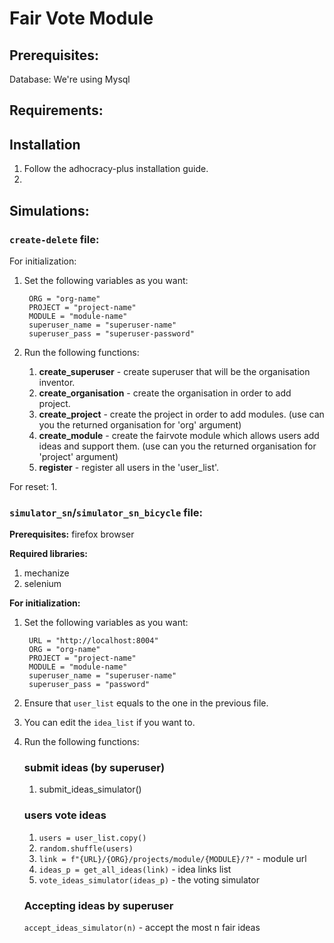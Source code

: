 # Fair Vote Module

## Prerequisites:
Database: We're using Mysql

## Requirements:

## Installation
1. Follow the adhocracy-plus installation guide.
2. 

## Simulations:
### `create-delete` file:
For initialization:
1. Set the following variables as you want: 
    
        ORG = "org-name"
        PROJECT = "project-name"
        MODULE = "module-name"
        superuser_name = "superuser-name"
        superuser_pass = "superuser-password" 
 
2. Run the following functions:
    1. **create_superuser** - create superuser that will be the organisation inventor.
    2. **create_organisation** - create the organisation in order to add project.
    3. **create_project** - create the project in order to add modules. (use can you the returned organisation for 'org' argument)
    4. **create_module** - create the fairvote module which allows users add ideas and support them. (use can you the returned organisation for 'project' argument)
    5. **register** - register all users in the 'user_list'.

For reset:
1. 

### `simulator_sn`/`simulator_sn_bicycle` file:
**Prerequisites:**
firefox browser

**Required libraries:**
1. mechanize
2. selenium

**For initialization:**
1. Set the following variables as you want: 

        URL = "http://localhost:8004"
        ORG = "org-name"
        PROJECT = "project-name"
        MODULE = "module-name"
        superuser_name = "superuser-name"
        superuser_pass = "password"

2. Ensure that `user_list` equals to the one in the previous file.
3. You can edit the `idea_list` if you want to.
4. Run the following functions:
    ### submit ideas (by superuser)
    1. submit_ideas_simulator()

    ### users vote ideas
    1. `users = user_list.copy()`
    2. `random.shuffle(users)`
    3. `link = f"{URL}/{ORG}/projects/module/{MODULE}/?"` - module url
    5. `ideas_p = get_all_ideas(link)` - idea links list
    6. `vote_ideas_simulator(ideas_p)` - the voting simulator

    ### Accepting ideas by superuser
    `accept_ideas_simulator(n)` -
    accept the most n fair ideas

